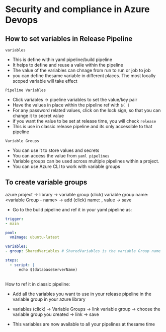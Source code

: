 # Security and compliance in Azure Devops

## How to set variables in Release Pipeline

`variables`

- This is define within yaml pipeline/build pipeline
- It helps to define and reuse a valie within the pipeline
- The value of the variables can chnage from run to run or job to job
- you can define thesame variable in different places. The most locally scoped variable will take effect

`Pipeline Variables`

- Click variables -> pipeline variables to set the value/key pair
- Have the values in place within the pipeline ref with `$( )`
- For any password related values, click on the lock sign, so that you can change it to secret value
- if you want the value to be set at release time, you will check `release`
- This is use in classic release pipeline and its only accessible to that pipeline

`Variable Groups`

- You can use it to store values and secrets
- You can access the value from `yaml pipelines`
- Variable groups can be used across multiple pipelines within a project.
- You can use Azure CLI to work with variable groups

## To create variable groups

azure project -> library -> variable group (click) variable group name:<variable Group - name> -> add (click) name: <variable-name>, value <varaible-value> -> save

- Go to the build pipeline and ref it in your yaml pipeline as:

```yaml
trigger:
- main

pool:
  vmImage: ubuntu-latest

variables:
- group: SharedVariables # SharedVariables is the variable Group name

steps:
  - script: |
      echo $(databaseServerName)
    
```

How to ref it in classic pipeline:

- Add all the variables you want to use in your release pipeline in the variable group in your azure library

- variables (click) -> Variable Groups -> link variable group -> choose the variable group you created -> link -> save
- This variables are now available to all your pipelines at thesame time